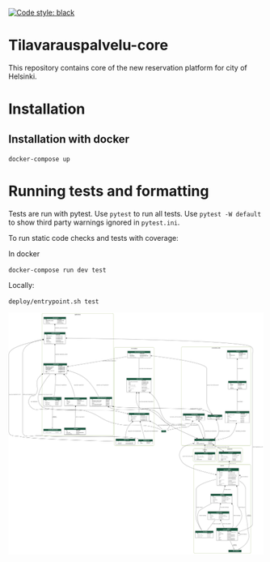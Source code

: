 [![Code style: black](https://img.shields.io/badge/code%20style-black-000000.svg)](https://github.com/psf/black)


Tilavarauspalvelu-core
===================
This repository contains core of the new reservation platform for city of Helsinki.

# Installation

## Installation with docker

`docker-compose up`

# Running tests and formatting

Tests are run with pytest. Use `pytest` to run all tests. Use `pytest -W default` to show third party warnings ignored in `pytest.ini`.

To run static code checks and tests with coverage:

In docker

`docker-compose run dev test`

Locally:

`deploy/entrypoint.sh test`

![Tietokantakuvaus](tilavarauspalvelu_visualized.png)